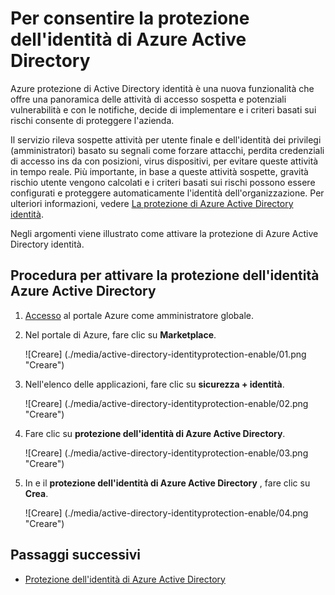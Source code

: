 <properties
    pageTitle="Per consentire la protezione dell'identità di Azure Active Directory | Microsoft Azure"
    description="Informazioni su come abilitare la protezione di Azure Active Directory identità."
    services="active-directory"
    keywords="protezione dell'identità di Azure active directory, individuazione app cloud, la gestione applicazioni, sicurezza, rischio, il livello di rischio, vulnerabilità, criteri di sicurezza"
    documentationCenter=""
    authors="markusvi"
    manager="femila"
    editor=""/>

<tags
    ms.service="active-directory"
    ms.workload="identity"
    ms.tgt_pltfrm="na"
    ms.devlang="na"
    ms.topic="article"
    ms.date="10/12/2016"
    ms.author="markvi"/>

# <a name="enabling-azure-active-directory-identity-protection"></a>Per consentire la protezione dell'identità di Azure Active Directory 

Azure protezione di Active Directory identità è una nuova funzionalità che offre una panoramica delle attività di accesso sospetta e potenziali vulnerabilità e con le notifiche, decide di implementare e i criteri basati sui rischi consente di proteggere l'azienda. 

Il servizio rileva sospette attività per utente finale e dell'identità dei privilegi (amministratori) basato su segnali come forzare attacchi, perdita credenziali di accesso ins da con posizioni, virus dispositivi, per evitare queste attività in tempo reale. Più importante, in base a queste attività sospette, gravità rischio utente vengono calcolati e i criteri basati sui rischi possono essere configurati e proteggere automaticamente l'identità dell'organizzazione. Per ulteriori informazioni, vedere [La protezione di Azure Active Directory identità](active-directory-identityprotection.md).


Negli argomenti viene illustrato come attivare la protezione di Azure Active Directory identità.

## <a name="steps-to-enable-azure-active-directory-identity-protection"></a>Procedura per attivare la protezione dell'identità Azure Active Directory 


1. [Accesso](https://ms.portal.azure.com/) al portale Azure come amministratore globale. 

1. Nel portale di Azure, fare clic su **Marketplace**.

    ![Creare] (./media/active-directory-identityprotection-enable/01.png "Creare")

1. Nell'elenco delle applicazioni, fare clic su **sicurezza + identità**.

    ![Creare] (./media/active-directory-identityprotection-enable/02.png "Creare")

1. Fare clic su **protezione dell'identità di Azure Active Directory**.

    ![Creare] (./media/active-directory-identityprotection-enable/03.png "Creare")

1. In e il **protezione dell'identità di Azure Active Directory** , fare clic su **Crea**.

    ![Creare] (./media/active-directory-identityprotection-enable/04.png "Creare")



## <a name="next-steps"></a>Passaggi successivi

 - [Protezione dell'identità di Azure Active Directory](active-directory-identityprotection.md)
 
